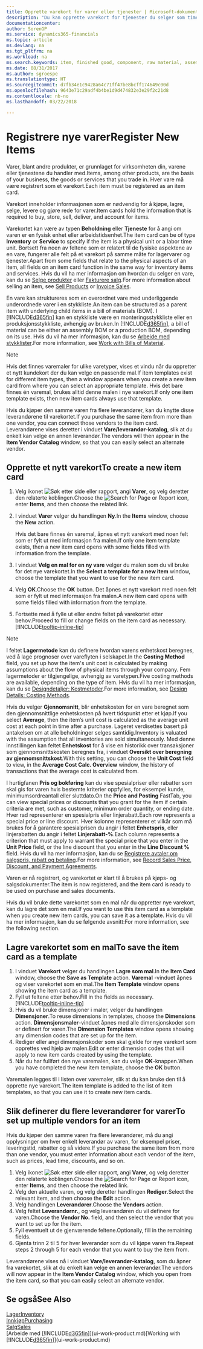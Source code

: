 ```yaml
---
title: Opprette varekort for varer eller tjenester | Microsoft-dokumentasjon
description: "Du kan opprette varekort for tjenester du selger som timer, og for fysiske produkter, for eksempel monteringsvarer, ferdigvarer, komponenter eller råvarer, du selger fra lageret."
documentationcenter: 
author: SorenGP
ms.service: dynamics365-financials
ms.topic: article
ms.devlang: na
ms.tgt_pltfrm: na
ms.workload: na
ms.search.keywords: item, finished good, component, raw material, assembly item
ms.date: 08/31/2017
ms.author: sgroespe
ms.translationtype: HT
ms.sourcegitcommit: d7fb34e1c9428a64c71ff47be8bcff174649c00d
ms.openlocfilehash: 9643e71c29adf4b4be1d9d474832e3e29f2c21d8
ms.contentlocale: nb-no
ms.lasthandoff: 03/22/2018

---
```

# <a name="register-new-items"></a><span data-ttu-id="ceaec-103">Registrere nye varer</span><span class="sxs-lookup"><span data-stu-id="ceaec-103">Register New Items</span></span>
<span data-ttu-id="ceaec-104">Varer, blant andre produkter, er grunnlaget for virksomheten din, varene eller tjenestene du handler med.</span><span class="sxs-lookup"><span data-stu-id="ceaec-104">Items, among other products, are the basis of your business, the goods or services that you trade in.</span></span> <span data-ttu-id="ceaec-105">Hver vare må være registrert som et varekort.</span><span class="sxs-lookup"><span data-stu-id="ceaec-105">Each item must be registered as an item card.</span></span>

<span data-ttu-id="ceaec-106">Varekort inneholder informasjonen som er nødvendig for å kjøpe, lagre, selge, levere og gjøre rede for varer.</span><span class="sxs-lookup"><span data-stu-id="ceaec-106">Item cards hold the information that is required to buy, store, sell, deliver, and account for items.</span></span>

<span data-ttu-id="ceaec-107">Varekortet kan være av typen **Beholdning** eller **Tjeneste** for å angi om varen er en fysisk enhet eller arbeidstidsenhet.</span><span class="sxs-lookup"><span data-stu-id="ceaec-107">The item card can be of type **Inventory** or **Service** to specify if the item is a physical unit or a labor time unit.</span></span> <span data-ttu-id="ceaec-108">Bortsett fra noen av feltene som er relatert til de fysiske aspektene av en vare, fungerer alle felt på et varekort på samme måte for lagervarer og tjenester.</span><span class="sxs-lookup"><span data-stu-id="ceaec-108">Apart from some fields that relate to the physical aspects of an item, all fields on an item card function in the same way for inventory items and services.</span></span> <span data-ttu-id="ceaec-109">Hvis du vil ha mer informasjon om hvordan du selger en vare, kan du se [Selge produkter](sales-how-sell-products.md) eller [Fakturere salg](sales-how-invoice-sales.md).</span><span class="sxs-lookup"><span data-stu-id="ceaec-109">For more information about selling an item, see [Sell Products](sales-how-sell-products.md) or [Invoice Sales](sales-how-invoice-sales.md).</span></span>

<span data-ttu-id="ceaec-110">En vare kan struktureres som en overordnet vare med underliggende underordnede varer i en stykkliste.</span><span class="sxs-lookup"><span data-stu-id="ceaec-110">An item can be structured as a parent item with underlying child items in a bill of materials (BOM).</span></span> <span data-ttu-id="ceaec-111">I [!INCLUDE[d365fin](includes/d365fin_md.md)] kan en stykkliste være en monteringsstykkliste eller en produksjonsstykkliste, avhengig av bruken.</span><span class="sxs-lookup"><span data-stu-id="ceaec-111">In [!INCLUDE[d365fin](includes/d365fin_md.md)], a bill of material can be either an assembly BOM or a production BOM, depending on its use.</span></span> <span data-ttu-id="ceaec-112">Hvis du vil ha mer informasjon, kan du se [Arbeide med stykklister](inventory-how-work-BOMs.md).</span><span class="sxs-lookup"><span data-stu-id="ceaec-112">For more information, see [Work with Bills of Material](inventory-how-work-BOMs.md).</span></span>

> [!NOTE]  
>   <span data-ttu-id="ceaec-113">Hvis det finnes varemaler for ulike varetyper, vises et vindu når du oppretter et nytt kundekort der du kan velge en passende mal.</span><span class="sxs-lookup"><span data-stu-id="ceaec-113">If item templates exist for different item types, then a window appears when you create a new item card from where you can select an appropriate template.</span></span> <span data-ttu-id="ceaec-114">Hvis det bare finnes én varemal, brukes alltid denne malen i nye varekort.</span><span class="sxs-lookup"><span data-stu-id="ceaec-114">If only one item template exists, then new item cards always use that template.</span></span>

<span data-ttu-id="ceaec-115">Hvis du kjøper den samme varen fra flere leverandører, kan du knytte disse leverandørene til varekortet.</span><span class="sxs-lookup"><span data-stu-id="ceaec-115">If you purchase the same item from more than one vendor, you can connect those vendors to the item card.</span></span> <span data-ttu-id="ceaec-116">Leverandørene vises deretter i vinduet **Vare/leverandør-katalog**, slik at du enkelt kan velge en annen leverandør.</span><span class="sxs-lookup"><span data-stu-id="ceaec-116">The vendors will then appear in the **Item Vendor Catalog** window, so that you can easily select an alternate vendor.</span></span>

## <a name="to-create-a-new-item-card"></a><span data-ttu-id="ceaec-117">Opprette et nytt varekort</span><span class="sxs-lookup"><span data-stu-id="ceaec-117">To create a new item card</span></span>
1. <span data-ttu-id="ceaec-118">Velg ikonet ![Søk etter side eller rapport](media/ui-search/search_small.png "Søk etter side eller rapport"), angi **Varer**, og velg deretter den relaterte koblingen.</span><span class="sxs-lookup"><span data-stu-id="ceaec-118">Choose the ![Search for Page or Report](media/ui-search/search_small.png "Search for Page or Report icon") icon, enter **Items**, and then choose the related link.</span></span>  
2. <span data-ttu-id="ceaec-119">I vinduet **Varer** velger du handlingen **Ny**.</span><span class="sxs-lookup"><span data-stu-id="ceaec-119">In the **Items** window, choose the **New** action.</span></span>

    <span data-ttu-id="ceaec-120">Hvis det bare finnes én varemal, åpnes et nytt varekort med noen felt som er fylt ut med informasjon fra malen.</span><span class="sxs-lookup"><span data-stu-id="ceaec-120">If only one item template exists, then a new item card opens with some fields filled with information from the template.</span></span>
3. <span data-ttu-id="ceaec-121">I vinduet **Velg en mal for en ny vare** velger du malen som du vil bruke for det nye varekortet.</span><span class="sxs-lookup"><span data-stu-id="ceaec-121">In the **Select a template for a new item** window, choose the template that you want to use for the new item card.</span></span>
4. <span data-ttu-id="ceaec-122">Velg **OK**.</span><span class="sxs-lookup"><span data-stu-id="ceaec-122">Choose the **OK** button.</span></span> <span data-ttu-id="ceaec-123">Det åpnes et nytt varekort med noen felt som er fylt ut med informasjon fra malen.</span><span class="sxs-lookup"><span data-stu-id="ceaec-123">A new item card opens with some fields filled with information from the template.</span></span>
5. <span data-ttu-id="ceaec-124">Fortsette med å fylle ut eller endre feltet på varekortet etter behov.</span><span class="sxs-lookup"><span data-stu-id="ceaec-124">Proceed to fill or change fields on the item card as necessary.</span></span> [!INCLUDE[tooltip-inline-tip](includes/tooltip-inline-tip_md.md)]

> [!NOTE]
> <span data-ttu-id="ceaec-125">I feltet **Lagermetode** kan du definere hvordan varens enhetskost beregnes, ved å lage prognoser over vareflyten i selskapet.</span><span class="sxs-lookup"><span data-stu-id="ceaec-125">In the **Costing Method** field, you set up how the item's unit cost is calculated by making assumptions about the flow of physical items through your company.</span></span> <span data-ttu-id="ceaec-126">Fem lagermetoder er tilgjengelige, avhengig av varetypen.</span><span class="sxs-lookup"><span data-stu-id="ceaec-126">Five costing methods are available, depending on the type of item.</span></span> <span data-ttu-id="ceaec-127">Hvis du vil ha mer informasjon, kan du se [Designdetaljer: Kostmetoder](design-details-costing-methods.md).</span><span class="sxs-lookup"><span data-stu-id="ceaec-127">For more information, see [Design Details: Costing Methods](design-details-costing-methods.md).</span></span>
>
> <span data-ttu-id="ceaec-128">Hvis du velger **Gjennomsnitt**, blir enhetskosten for en vare beregnet som den gjennomsnittlige enhetskosten på hvert tidspunkt etter et kjøp.</span><span class="sxs-lookup"><span data-stu-id="ceaec-128">If you select **Average**, then the item’s unit cost is calculated as the average unit cost at each point in time after a purchase.</span></span> <span data-ttu-id="ceaec-129">Lageret verdisettes basert på antakelsen om at alle beholdninger selges samtidig.</span><span class="sxs-lookup"><span data-stu-id="ceaec-129">Inventory is valuated with the assumption that all inventories are sold simultaneously.</span></span> <span data-ttu-id="ceaec-130">Med denne innstillingen kan feltet **Enhetskost** for å vise en historikk over transaksjoner som gjennomsnittskosten beregnes fra, i vinduet **Oversikt over beregning av gjennomsnittskost**.</span><span class="sxs-lookup"><span data-stu-id="ceaec-130">With this setting, you can choose the **Unit Cost** field to view, in the **Average Cost Calc. Overview** window, the history of transactions that the average cost is calculated from.</span></span>

<span data-ttu-id="ceaec-131">I hurtigfanen **Pris og bokføring** kan du vise spesialpriser eller rabatter som skal gis for varen hvis bestemte kriterier oppfylles, for eksempel kunde, minimumsordreantall eller sluttdato.</span><span class="sxs-lookup"><span data-stu-id="ceaec-131">On the **Price and Posting** FastTab, you can view special prices or discounts that you grant for the item if certain criteria are met, such as customer, minimum order quantity, or ending date.</span></span> <span data-ttu-id="ceaec-132">Hver rad representerer en spesialpris eller linjerabatt.</span><span class="sxs-lookup"><span data-stu-id="ceaec-132">Each row represents a special price or line discount.</span></span> <span data-ttu-id="ceaec-133">Hver kolonne representerer et vilkår som må brukes for å garantere spesialprisen du angir i feltet **Enhetspris**, eller linjerabatten du angir i feltet **Linjerabatt-%**.</span><span class="sxs-lookup"><span data-stu-id="ceaec-133">Each column represents a criterion that must apply to warrant the special price that you enter in the **Unit Price** field, or the line discount that you enter in the **Line Discount %** field.</span></span> <span data-ttu-id="ceaec-134">Hvis du vil ha mer informasjon, kan du se [Registrere avtaler om salgspris, rabatt og betaling](sales-how-record-sales-price-discount-payment-agreements.md).</span><span class="sxs-lookup"><span data-stu-id="ceaec-134">For more information, see [Record Sales Price, Discount, and Payment Agreements](sales-how-record-sales-price-discount-payment-agreements.md).</span></span>

<span data-ttu-id="ceaec-135">Varen er nå registrert, og varekortet er klart til å brukes på kjøps- og salgsdokumenter.</span><span class="sxs-lookup"><span data-stu-id="ceaec-135">The item is now registered, and the item card is ready to be used on purchase and sales documents.</span></span>

<span data-ttu-id="ceaec-136">Hvis du vil bruke dette varekortet som en mal når du oppretter nye varekort, kan du lagre det som en mal.</span><span class="sxs-lookup"><span data-stu-id="ceaec-136">If you want to use this item card as a template when you create new item cards, you can save it as a template.</span></span> <span data-ttu-id="ceaec-137">Hvis du vil ha mer informasjon, kan du se følgende avsnitt:</span><span class="sxs-lookup"><span data-stu-id="ceaec-137">For more information, see the following section.</span></span>

## <a name="to-save-the-item-card-as-a-template"></a><span data-ttu-id="ceaec-138">Lagre varekortet som en mal</span><span class="sxs-lookup"><span data-stu-id="ceaec-138">To save the item card as a template</span></span>
1. <span data-ttu-id="ceaec-139">I vinduet **Varekort** velger du handlingen **Lagre som mal**.</span><span class="sxs-lookup"><span data-stu-id="ceaec-139">In the **Item Card** window, choose the **Save as Template** action.</span></span> <span data-ttu-id="ceaec-140">**Varemal**  -vinduet åpnes og viser varekortet som en mal.</span><span class="sxs-lookup"><span data-stu-id="ceaec-140">The **Item Template** window opens showing the item card as a template.</span></span>
2. <span data-ttu-id="ceaec-141">Fyll ut feltene etter behov.</span><span class="sxs-lookup"><span data-stu-id="ceaec-141">Fill in the fields as necessary.</span></span> [!INCLUDE[tooltip-inline-tip](includes/tooltip-inline-tip_md.md)]
3. <span data-ttu-id="ceaec-142">Hvis du vil bruke dimensjoner i maler, velger du handlingen **Dimensjoner**.</span><span class="sxs-lookup"><span data-stu-id="ceaec-142">To reuse dimensions in templates, choose the **Dimensions** action.</span></span> <span data-ttu-id="ceaec-143">**Dimensjonsmaler**-vinduet åpnes med alle dimensjonskoder som er definert for varen.</span><span class="sxs-lookup"><span data-stu-id="ceaec-143">The **Dimension Templates** window opens showing any dimension codes that are set up for the item.</span></span>
4. <span data-ttu-id="ceaec-144">Rediger eller angi dimensjonskoder som skal gjelde for nye varekort som opprettes ved hjelp av malen.</span><span class="sxs-lookup"><span data-stu-id="ceaec-144">Edit or enter dimension codes that will apply to new item cards created by using the template.</span></span>
5. <span data-ttu-id="ceaec-145">Når du har fullført den nye varemalen, kan du velge **OK**-knappen.</span><span class="sxs-lookup"><span data-stu-id="ceaec-145">When you have completed the new item template, choose the **OK** button.</span></span>

<span data-ttu-id="ceaec-146">Varemalen legges til i listen over varemaler, slik at du kan bruke den til å opprette nye varekort.</span><span class="sxs-lookup"><span data-stu-id="ceaec-146">The item template is added to the list of item templates, so that you can use it to create new item cards.</span></span>

## <a name="to-set-up-multiple-vendors-for-an-item"></a><span data-ttu-id="ceaec-147">Slik definerer du flere leverandører for varer</span><span class="sxs-lookup"><span data-stu-id="ceaec-147">To set up multiple vendors for an item</span></span>  
<span data-ttu-id="ceaec-148">Hvis du kjøper den samme varen fra flere leverandører, må du angi opplysninger om hver enkelt leverandør av varen, for eksempel priser, leveringstid, rabatter og så videre.</span><span class="sxs-lookup"><span data-stu-id="ceaec-148">If you purchase the same item from more than one vendor, you must enter information about each vendor of the item, such as prices, lead time, discounts, and so on.</span></span>  

1.  <span data-ttu-id="ceaec-149">Velg ikonet ![Søk etter side eller rapport](media/ui-search/search_small.png "Søk etter side eller rapport"), angi **Varer**, og velg deretter den relaterte koblingen.</span><span class="sxs-lookup"><span data-stu-id="ceaec-149">Choose the ![Search for Page or Report](media/ui-search/search_small.png "Search for Page or Report icon") icon, enter **Items**, and then choose the related link.</span></span>  
2.  <span data-ttu-id="ceaec-150">Velg den aktuelle varen, og velg deretter handlingen **Rediger**.</span><span class="sxs-lookup"><span data-stu-id="ceaec-150">Select the relevant item, and then choose the **Edit** action.</span></span>  
3.  <span data-ttu-id="ceaec-151">Velg handlingen **Leverandører**.</span><span class="sxs-lookup"><span data-stu-id="ceaec-151">Choose the **Vendors** action.</span></span>  
4.  <span data-ttu-id="ceaec-152">Velg feltet **Leverandørnr.**, og velg leverandøren du vil definere for varen.</span><span class="sxs-lookup"><span data-stu-id="ceaec-152">Choose the **Vendor No.** field, and then select the vendor that you want to set up for the item.</span></span>  
5.  <span data-ttu-id="ceaec-153">Fyll eventuelt ut de gjenværende feltene.</span><span class="sxs-lookup"><span data-stu-id="ceaec-153">Optionally, fill in the remaining fields.</span></span>  
6.  <span data-ttu-id="ceaec-154">Gjenta trinn 2 til 5 for hver leverandør som du vil kjøpe varen fra.</span><span class="sxs-lookup"><span data-stu-id="ceaec-154">Repeat steps 2 through 5 for each vendor that you want to buy the item from.</span></span>

<span data-ttu-id="ceaec-155">Leverandørene vises nå i vinduet **Vare/leverandør-katalog**, som du åpner fra varekortet, slik at du enkelt kan velge en annen leverandør.</span><span class="sxs-lookup"><span data-stu-id="ceaec-155">The vendors will now appear in the **Item Vendor Catalog** window, which you open from the item card, so that you can easily select an alternate vendor.</span></span>

## <a name="see-also"></a><span data-ttu-id="ceaec-156">Se også</span><span class="sxs-lookup"><span data-stu-id="ceaec-156">See Also</span></span>
  [<span data-ttu-id="ceaec-157">Lager</span><span class="sxs-lookup"><span data-stu-id="ceaec-157">Inventory</span></span>](inventory-manage-inventory.md)  
  [<span data-ttu-id="ceaec-158">Innkjøp</span><span class="sxs-lookup"><span data-stu-id="ceaec-158">Purchasing</span></span>](purchasing-manage-purchasing.md)  
  [<span data-ttu-id="ceaec-159">Salg</span><span class="sxs-lookup"><span data-stu-id="ceaec-159">Sales</span></span>](sales-manage-sales.md)  
  <span data-ttu-id="ceaec-160">[Arbeide med [!INCLUDE[d365fin](includes/d365fin_md.md)]](ui-work-product.md)</span><span class="sxs-lookup"><span data-stu-id="ceaec-160">[Working with [!INCLUDE[d365fin](includes/d365fin_md.md)]](ui-work-product.md)</span></span>


